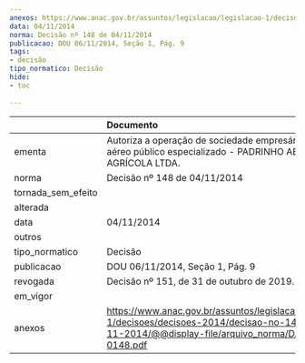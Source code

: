 ```yaml
---
anexos: https://www.anac.gov.br/assuntos/legislacao/legislacao-1/decisoes/decisoes-2014/decisao-no-148-de-04-11-2014/@@display-file/arquivo_norma/DA2014-0148.pdf
data: 04/11/2014
norma: Decisão nº 148 de 04/11/2014
publicacao: DOU 06/11/2014, Seção 1, Pág. 9
tags:
- decisão
tipo_normatico: Decisão
hide: 
- toc 
 
---
```


|                    | Documento                                                                                                                                                 |
|:-------------------|:----------------------------------------------------------------------------------------------------------------------------------------------------------|
| ementa             | Autoriza a operação de sociedade empresária de serviço aéreo público especializado - PADRINHO AERO AGRÍCOLA LTDA.                                         |
| norma              | Decisão nº 148 de 04/11/2014                                                                                                                              |
| tornada_sem_efeito |                                                                                                                                                           |
| alterada           |                                                                                                                                                           |
| data               | 04/11/2014                                                                                                                                                |
| outros             |                                                                                                                                                           |
| tipo_normatico     | Decisão                                                                                                                                                   |
| publicacao         | DOU 06/11/2014, Seção 1, Pág. 9                                                                                                                           |
| revogada           | Decisão nº 151, de 31 de outubro de 2019.                                                                                                                 |
| em_vigor           |                                                                                                                                                           |
| anexos             | https://www.anac.gov.br/assuntos/legislacao/legislacao-1/decisoes/decisoes-2014/decisao-no-148-de-04-11-2014/@@display-file/arquivo_norma/DA2014-0148.pdf |